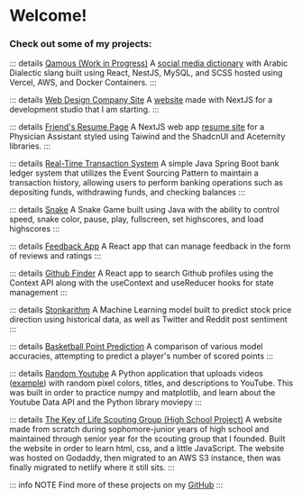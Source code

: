 # Welcome!
### Check out some of my projects:

::: details [Qamous (Work in Progress)](https://github.com/Qamous/Qamous)
A [social media dictionary](https://qamous.org) with Arabic Dialectic slang built using React, NestJS, MySQL, and SCSS hosted using Vercel, AWS, and Docker Containers.
:::

::: details [Web Design Company Site](https://github.com/anthonyyoussef01/elkommos-web-design)
A [website](https://ey-web-services.vercel.app/) made with NextJS for a development studio that I am starting.
:::

::: details [Friend's Resume Page](https://github.com/anthonyyoussef01/lily)
A NextJS web app [resume site](https://lily-resume.vercel.app) for a Physician Assistant styled using Taiwind and the ShadcnUI and Aceternity libraries.
:::

::: details [Real-Time Transaction System](https://github.com/anthonyyoussef01/Real-Time-Transaction-System)
A simple Java Spring Boot bank ledger system that utilizes the Event Sourcing Pattern to maintain a transaction history, allowing users to perform banking operations such as depositing funds, withdrawing funds, and checking balances
:::

::: details [Snake](https://github.com/anthonyyoussef01/Snake)
A Snake Game built using Java with the ability to control speed, snake color, pause, play, fullscreen, set highscores, and load highscores
:::

::: details [Feedback App](https://github.com/anthonyyoussef01/feedback-app)
A React app that can manage feedback in the form of reviews and ratings
:::

::: details [Github Finder](https://github.com/anthonyyoussef01/github-finder)
A React app to search Github profiles using the Context API along with the useContext and useReducer hooks for state management
:::

::: details [Stonkarithm](https://github.com/anthonyyoussef01/Stonkarithm)
A Machine Learning model built to predict stock price direction using historical data, as well as Twitter and Reddit post sentiment
:::

::: details [Basketball Point Prediction](https://github.com/anthonyyoussef01/BasketballPointPrediction)
A comparison of various model accuracies, attempting to predict a player's number of scored points
:::

::: details [Random Youtube](https://github.com/anthonyyoussef01/RandomYoutube)
A Python application that uploads videos ([example](https://www.youtube.com/watch?v=_HFGI9vTsL8&feature=youtu.be)) with random pixel colors, titles, and descriptions to YouTube. This was built in order to practice numpy and matplotlib, and learn about the Youtube Data API and the Python library moviepy
:::

::: details [The Key of Life Scouting Group (High School Project)](https://github.com/anthonyyoussef01/The-Key-Of-Life-Scouting-Group)
A website made from scratch during sophomore-junior years of high school and maintained through senior year for the scouting group that I founded. Built the website in order to learn html, css, and a little JavaScript. The website was hosted on Godaddy, then migrated to an AWS S3 instance, then was finally migrated to netlify where it still sits.
:::

::: info NOTE
Find more of these projects on my [GitHub](https://github.com/anthonyyoussef01)
:::
